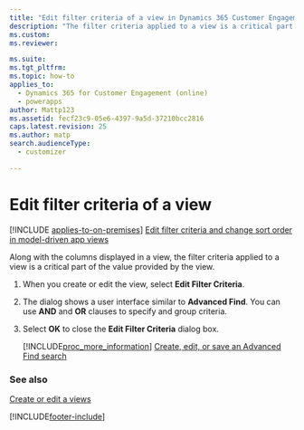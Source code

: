 ```yaml
---
title: "Edit filter criteria of a view in Dynamics 365 Customer Engagement (on-premises)"
description: "The filter criteria applied to a view is a critical part of its value. When creating or editing a view, be sure to specify and group its criteria."
ms.custom: 
ms.reviewer: 

ms.suite: 
ms.tgt_pltfrm: 
ms.topic: how-to
applies_to: 
  - Dynamics 365 for Customer Engagement (online)
  - powerapps
author: Mattp123
ms.assetid: fecf23c9-05e6-4397-9a5d-37210bcc2816
caps.latest.revision: 25
ms.author: matp
search.audienceType: 
  - customizer

---
```

# Edit filter criteria of a view

[!INCLUDE [applies-to-on-premises](../includes/applies-to-on-premises.md)] [Edit filter criteria and change sort order in model-driven app views](/powerapps/maker/model-driven-apps/edit-filter-criteria)

<a name="BKMK_EditFilterCriteria"></a>   

Along with the columns displayed in a view, the filter criteria applied to a view is a critical part of the value provided by the view.  
  
1. When you create or edit the view, select **Edit Filter Criteria**.  
  
2. The dialog shows a user interface similar to **Advanced Find**. You can use **AND** and **OR** clauses to specify and group criteria.  
  
3. Select **OK** to close the **Edit Filter Criteria** dialog box.  
  
   [!INCLUDE[proc_more_information](../includes/proc-more-information.md)] [Create, edit, or save an Advanced Find search](../basics/save-advanced-find-search.md)  
 
### See also
[Create or edit a views](create-edit-views.md)


[!INCLUDE[footer-include](../../../includes/footer-banner.md)]
